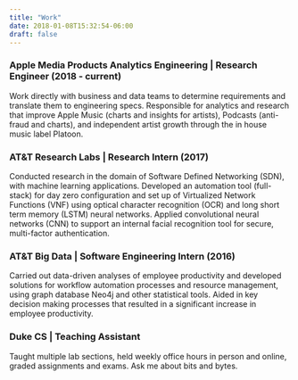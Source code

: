 ```yaml
---
title: "Work"
date: 2018-01-08T15:32:54-06:00
draft: false
---
```


### Apple Media Products Analytics Engineering | Research Engineer (2018 - current)

Work directly with business and data teams to determine requirements and translate them to engineering specs. Responsible for analytics and research that improve Apple Music (charts and insights for artists), Podcasts (anti-fraud and charts), and independent artist growth through the in house music label Platoon. 

### AT&T Research Labs | Research Intern (2017)

Conducted research in the domain of Software Defined Networking (SDN), with machine learning applications. Developed an automation tool (full-stack) for day zero configuration and set up of Virtualized Network Functions (VNF) using optical character recognition (OCR) and long short term memory (LSTM) neural networks. Applied convolutional neural networks (CNN) to support an internal facial recognition tool for secure, multi-factor authentication.

### AT&T Big Data | Software Engineering Intern (2016)

Carried out data-driven analyses of employee productivity and developed solutions for workflow automation processes and resource management, using graph database Neo4j and other statistical tools. Aided in key decision making processes that resulted in a significant increase in employee productivity.

### Duke CS | Teaching Assistant 

Taught multiple lab sections, held weekly office hours in person and online, graded assignments and exams. Ask me about bits and bytes.